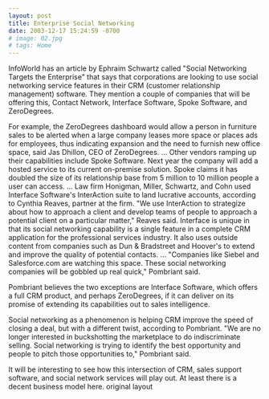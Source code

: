 ```yaml
---
layout: post
title: Enterprise Social Networking
date: 2003-12-17 15:24:59 -0700
# image: 02.jpg
# tags: Home
---
```


InfoWorld has an article by Ephraim Schwartz called "Social Networking Targets the Enterprise" that says that corporations are looking to use social networking service features in their CRM (customer relationship management) software. They mention a couple of companies that will be offering this, Contact Network, Interface Software, Spoke Software, and ZeroDegrees.

For example, the ZeroDegrees dashboard would allow a person in furniture sales to be alerted when a large company leases more space or places ads for employees, thus indicating expansion and the need to furnish new office space, said Jas Dhillon, CEO of ZeroDegrees.
...
Other vendors ramping up their capabilities include Spoke Software. Next year the company will add a hosted service to its current on-premise solution. Spoke claims it has doubled the size of its relationship base from 5 million to 10 million people a user can access.
...
Law firm Honigman, Miller, Schwartz, and Cohn used Interface Software's InterAction suite to land lucrative accounts, according to Cynthia Reaves, partner at the firm. "We use InterAction to strategize about how to approach a client and develop teams of people to approach a potential client on a particular matter," Reaves said.
Interface is unique in that its social networking capability is a single feature in a complete CRM application for the professional services industry. It also uses outside content from companies such as Dun & Bradstreet and Hoover's to extend and improve the quality of potential contacts.
...
"Companies like Siebel and Salesforce.com are watching this space. These social networking companies will be gobbled up real quick," Pombriant said.

Pombriant believes the two exceptions are Interface Software, which offers a full CRM product, and perhaps ZeroDegrees, if it can deliver on its promise of extending its capabilities out to sales intelligence.

Social networking as a phenomenon is helping CRM improve the speed of closing a deal, but with a different twist, according to Pombriant. "We are no longer interested in buckshotting the marketplace to do indiscriminate selling. Social networking is trying to identify the best opportunity and people to pitch those opportunities to," Pombriant said.

It will be interesting to see how this intersection of CRM, sales support software, and social network services will play out. At least there is a decent business model here.
original layout
